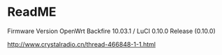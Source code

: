 # ReadME

Firmware Version	OpenWrt Backfire 10.03.1 / LuCI 0.10.0 Release (0.10.0)

http://www.crystalradio.cn/thread-466848-1-1.html
